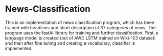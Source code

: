 # News-Classification
This is an implementation of news classification program, which has been trained with headlines and short description of 37 categories of news.
The program uses the fastAi library for training and further classification. 
First, a language model is created (out of AWD LSTM trained on Wiki-103 dataset) and then after fine tuning and creating a vocabulary, classifier is implemented.
